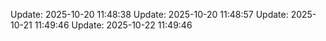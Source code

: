 Update: 2025-10-20 11:48:38
Update: 2025-10-20 11:48:57
Update: 2025-10-21 11:49:46
Update: 2025-10-22 11:49:46
